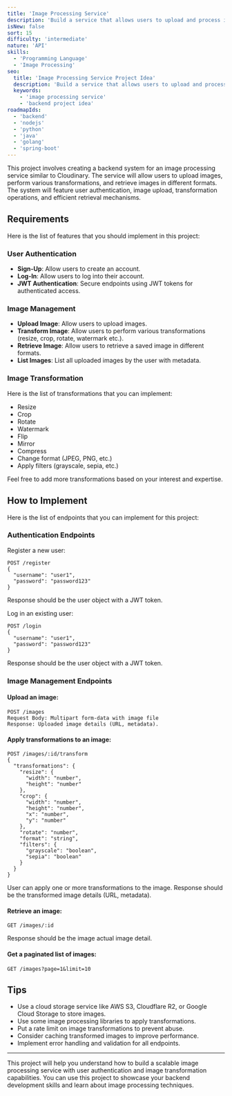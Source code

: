 ```yaml
---
title: 'Image Processing Service'
description: 'Build a service that allows users to upload and process images.'
isNew: false
sort: 15
difficulty: 'intermediate'
nature: 'API'
skills:
  - 'Programming Language'
  - 'Image Processing'
seo:
  title: 'Image Processing Service Project Idea'
  description: 'Build a service that allows users to upload and process images.'
  keywords:
    - 'image processing service'
    - 'backend project idea'
roadmapIds:
  - 'backend'
  - 'nodejs'
  - 'python'
  - 'java'
  - 'golang'
  - 'spring-boot'
---
```


This project involves creating a backend system for an image processing service similar to Cloudinary. The service will allow users to upload images, perform various transformations, and retrieve images in different formats. The system will feature user authentication, image upload, transformation operations, and efficient retrieval mechanisms.

## Requirements

Here is the list of features that you should implement in this project:

### User Authentication

- **Sign-Up**: Allow users to create an account.
- **Log-In**: Allow users to log into their account.
- **JWT Authentication**: Secure endpoints using JWT tokens for authenticated access.

### Image Management

- **Upload Image**: Allow users to upload images.
- **Transform Image**: Allow users to perform various transformations (resize, crop, rotate, watermark etc.).
- **Retrieve Image**: Allow users to retrieve a saved image in different formats.
- **List Images**: List all uploaded images by the user with metadata.

### Image Transformation

Here is the list of transformations that you can implement:

- Resize
- Crop
- Rotate
- Watermark
- Flip
- Mirror
- Compress
- Change format (JPEG, PNG, etc.)
- Apply filters (grayscale, sepia, etc.)

Feel free to add more transformations based on your interest and expertise.

## How to Implement

Here is the list of endpoints that you can implement for this project:

### Authentication Endpoints

Register a new user:

```
POST /register
{
  "username": "user1",
  "password": "password123"
}
```
Response should be the user object with a JWT token.

Log in an existing user:

```
POST /login
{
  "username": "user1",
  "password": "password123"
}
```
Response should be the user object with a JWT token.

### Image Management Endpoints

#### Upload an image:

```
POST /images
Request Body: Multipart form-data with image file
Response: Uploaded image details (URL, metadata).
```

#### Apply transformations to an image:

```
POST /images/:id/transform
{
  "transformations": {
    "resize": {
      "width": "number",
      "height": "number"
    },
    "crop": {
      "width": "number",
      "height": "number",
      "x": "number",
      "y": "number"
    },
    "rotate": "number",
    "format": "string",
    "filters": {
      "grayscale": "boolean",
      "sepia": "boolean"
    }
  }
}
```
User can apply one or more transformations to the image. Response should be the transformed image details (URL, metadata).

#### Retrieve an image:

```
GET /images/:id
```
Response should be the image actual image detail.

#### Get a paginated list of images:

```
GET /images?page=1&limit=10
```

## Tips

- Use a cloud storage service like AWS S3, Cloudflare R2, or Google Cloud Storage to store images.
- Use some image processing libraries to apply transformations.
- Put a rate limit on image transformations to prevent abuse.
- Consider caching transformed images to improve performance.
- Implement error handling and validation for all endpoints.

<hr />

This project will help you understand how to build a scalable image processing service with user authentication and image transformation capabilities. You can use this project to showcase your backend development skills and learn about image processing techniques.